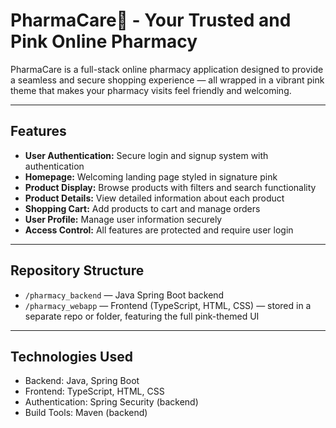 # PharmaCare🩷 - Your Trusted and Pink Online Pharmacy

PharmaCare is a full-stack online pharmacy application designed to provide a seamless and secure shopping experience — all wrapped in a vibrant pink theme that makes your pharmacy visits feel friendly and welcoming.  

---

## Features

- **User Authentication:** Secure login and signup system with authentication  
- **Homepage:** Welcoming landing page styled in signature pink  
- **Product Display:** Browse products with filters and search functionality  
- **Product Details:** View detailed information about each product  
- **Shopping Cart:** Add products to cart and manage orders  
- **User Profile:** Manage user information securely  
- **Access Control:** All features are protected and require user login

---

## Repository Structure

- `/pharmacy_backend` — Java Spring Boot backend  
- `/pharmacy_webapp` — Frontend (TypeScript, HTML, CSS) — stored in a separate repo or folder, featuring the full pink-themed UI

---
## Technologies Used

- Backend: Java, Spring Boot
- Frontend: TypeScript, HTML, CSS
- Authentication: Spring Security (backend)
- Build Tools: Maven (backend)
